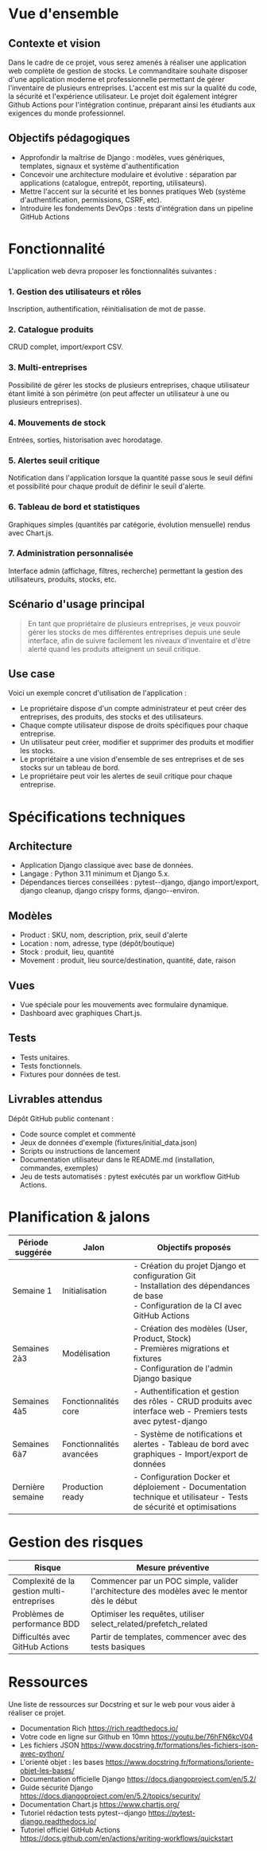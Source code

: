 # Vue d'ensemble
## Contexte et vision
Dans le cadre de ce projet, vous serez amenés à réaliser une application web complète de gestion de stocks. Le commanditaire souhaite disposer d'une application moderne et professionnelle permettant de gérer l'inventaire de plusieurs entreprises. L'accent est mis sur la qualité du code, la sécurité et l'expérience utilisateur. Le projet doit également intégrer Github Actions pour l'intégration continue, préparant ainsi les étudiants aux exigences du monde professionnel.
## Objectifs pédagogiques
- Approfondir la maîtrise de Django : modèles, vues génériques, templates, signaux et système d'authentification
- Concevoir une architecture modulaire et évolutive : séparation par applications (catalogue, entrepôt, reporting, utilisateurs).
- Mettre l'accent sur la sécurité et les bonnes pratiques Web (système d'authentification, permissions, CSRF, etc).
- Introduire les fondements DevOps : tests d'intégration dans un pipeline GitHub Actions

# Fonctionnalité
L'application web devra proposer les fonctionnalités suivantes :
### 1. Gestion des utilisateurs et rôles
Inscription, authentification, réinitialisation de mot de passe.
### 2. Catalogue produits
CRUD complet, import/export CSV.
### 3. Multi-entreprises
Possibilité de gérer les stocks de plusieurs entreprises, chaque utilisateur étant limité à son périmètre (on peut affecter un utilisateur à une ou plusieurs entreprises).
### 4. Mouvements de stock
Entrées, sorties, historisation avec horodatage.
### 5. Alertes seuil critique
Notification dans l'application lorsque la quantité passe sous le seuil défini et possibilité pour chaque produit de définir le seuil d'alerte.
### 6. Tableau de bord et statistiques
Graphiques simples (quantités par catégorie, évolution mensuelle) rendus avec Chart.js.
### 7. Administration personnalisée
Interface admin (affichage, filtres, recherche) permettant la gestion des utilisateurs, produits, stocks, etc.
## Scénario d'usage principal
> En tant que propriétaire de plusieurs entreprises, je veux pouvoir gérer les stocks de mes différentes entreprises depuis une seule interface, afin de suivre facilement les niveaux d'inventaire et d'être alerté quand les produits atteignent un seuil critique.
## Use case 
Voici un exemple concret d'utilisation de l'application :
- Le propriétaire dispose d'un compte administrateur et peut créer des entreprises, des produits, des stocks et des utilisateurs.
- Chaque compte utilisateur dispose de droits spécifiques pour chaque entreprise.
- Un utilisateur peut créer, modifier et supprimer des produits et modifier les stocks.
- Le propriétaire a une vision d'ensemble de ses entreprises et de ses stocks sur un tableau de bord.
- Le propriétaire peut voir les alertes de seuil critique pour chaque entreprise.

# Spécifications techniques
## Architecture
- Application Django classique avec base de données.
- Langage : Python 3.11 minimum et Django 5.x.
- Dépendances tierces conseillées : pytest--django, django import/export, django cleanup, django crispy forms, django--environ.
## Modèles
- Product : SKU, nom, description, prix, seuil d'alerte
- Location : nom, adresse, type (dépôt/boutique)
- Stock : produit, lieu, quantité
- Movement : produit, lieu source/destination, quantité, date, raison
## Vues
- Vue spéciale pour les mouvements avec formulaire dynamique.
- Dashboard avec graphiques Chart.js.
## Tests
- Tests unitaires.
- Tests fonctionnels.
- Fixtures pour données de test.
## Livrables attendus
Dépôt GitHub public contenant :
- Code source complet et commenté
- Jeux de données d'exemple (fixtures/initial_data.json)
- Scripts ou instructions de lancement
- Documentation utilisateur dans le README.md (installation, commandes, exemples)
- Jeu de tests automatisés :
pytest exécutés par un workflow GitHub Actions.

# Planification & jalons
| Période suggérée | Jalon                    | Objectifs proposés                                                                                                                             |
|------------------|--------------------------|------------------------------------------------------------------------------------------------------------------------------------------------|
| Semaine 1        | Initialisation           | - Création du projet Django et configuration Git <br/>- Installation des dépendances de base <br/>- Configuration de la CI avec GitHub Actions |
| Semaines 2à3     | Modélisation             | - Création des modèles (User, Product, Stock) <br/>- Premières migrations et fixtures <br/>- Configuration de l'admin Django basique           |
| Semaines 4à5     | Fonctionnalités core     | - Authentification et gestion des rôles - CRUD produits avec interface web - Premiers tests avec pytest-django                                 |
| Semaines 6à7     | Fonctionnalités avancées | - Système de notifications et alertes - Tableau de bord avec graphiques - Import/export de données                                             |
| Dernière semaine | Production ready         | - Configuration Docker et déploiement - Documentation technique et utilisateur - Tests de sécurité et optimisations                            |

# Gestion des risques
| Risque                                     | Mesure préventive                                                                           |
|--------------------------------------------|---------------------------------------------------------------------------------------------|
| Complexité de la gestion multi-entreprises | Commencer par un POC simple, valider l'architecture des modèles avec le mentor dès le début |
| Problèmes de performance BDD               | Optimiser les requêtes, utiliser select_related/prefetch_related                            |
| Difficultés avec GitHub Actions            | Partir de templates, commencer avec des tests basiques                                      |

# Ressources
Une liste de ressources sur Docstring et sur le web pour vous aider à réaliser ce projet.
- Documentation Rich https://rich.readthedocs.io/
- Votre code en ligne sur Github en 10mn https://youtu.be/76hFN6kcV04
- Les fichiers JSON https://www.docstring.fr/formations/les-fichiers-json-avec-python/
- L'orienté objet : les bases https://www.docstring.fr/formations/loriente-objet-les-bases/
- Documentation officielle Django https://docs.djangoproject.com/en/5.2/
- Guide sécurité Django https://docs.djangoproject.com/en/5.2/topics/security/
- Documentation Chart.js https://www.chartjs.org/
- Tutoriel rédaction tests pytest--django https://pytest-django.readthedocs.io/
- Tutoriel officiel GitHub Actions https://docs.github.com/en/actions/writing-workflows/quickstart
